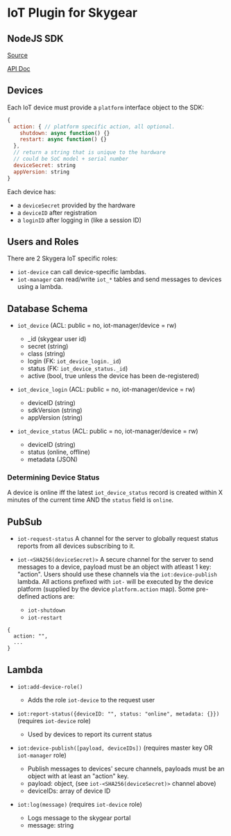 # IoT Plugin for Skygear

## NodeJS SDK

[Source][sdk-src]

[API Doc][sdk-doc]

## Devices

Each IoT device must provide a `platform` interface object to the SDK:

```js
{
  action: { // platform specific action, all optional.
    shutdown: async function() {}
    restart: async function() {}
  },
  // return a string that is unique to the hardware
  // could be SoC model + serial number
  deviceSecret: string
  appVersion: string
}
```

Each device has:

* a `deviceSecret` provided by the hardware
* a `deviceID` after registration
* a `loginID` after logging in (like a session ID)

## Users and Roles

There are 2 Skygera IoT specific roles:
* `iot-device` can call device-specific lambdas.
* `iot-manager` can read/write `iot_*` tables and send messages to devices using a lambda.

## Database Schema

* `iot_device`  (ACL: public = no, iot-manager/device = rw)
    * _id (skygear user id)
    * secret (string)
    * class (string)
    * login (FK: `iot_device_login._id`)
    * status (FK: `iot_device_status._id`)
    * active (bool, true unless the device has been de-registered)

* `iot_device_login` (ACL: public = no, iot-manager/device = rw)
    * deviceID (string)
    * sdkVersion (string)
    * appVersion (string)

* `iot_device_status` (ACL: public = no, iot-manager/device = rw)
    * deviceID (string)
    * status (online, offline)
    * metadata (JSON)

### Determining Device Status

A device is online iff the latest `iot_device_status` record is created within X minutes of the current time AND the `status` field is `online`.


## PubSub

* `iot-request-status`
    A channel for the server to globally request status reports from all devices subscribing to it.

* `iot-<SHA256(deviceSecret)>`
    A secure channel for the server to send messages to a device, payload must be an object with atleast 1 key: "action".
    Users should use these channels via the `iot:device-publish` lambda.
    All actions prefixed with `iot-` will be executed by the device platform (supplied by the device `platform.action` map).
    Some pre-defined actions are:
    * `iot-shutdown`
    * `iot-restart`
```
{
  action: "",
  ...
}
```

## Lambda

* `iot:add-device-role()`
  * Adds the role `iot-device` to the request user

* `iot:report-status({deviceID: "", status: "online", metadata: {}})` (requires `iot-device` role)
  * Used by devices to report its current status

* `iot:device-publish([payload, deviceIDs])` (requires master key OR `iot-manager` role)
  * Publish messages to devices' secure channels, payloads must be an object with at least an "action" key.
  * payload: object, (see `iot-<SHA256(deviceSecret)>` channel above)
  * deviceIDs: array of device ID

* `iot:log(message)` (requires `iot-device` role)
  * Logs message to the skygear portal
  * message: string


[sdk-src]: https://github.com/SkygearIO/iot-sdk-js
[sdk-doc]: https://rawgit.com/SkygearIO/iot-SDK-JS/master/doc/
